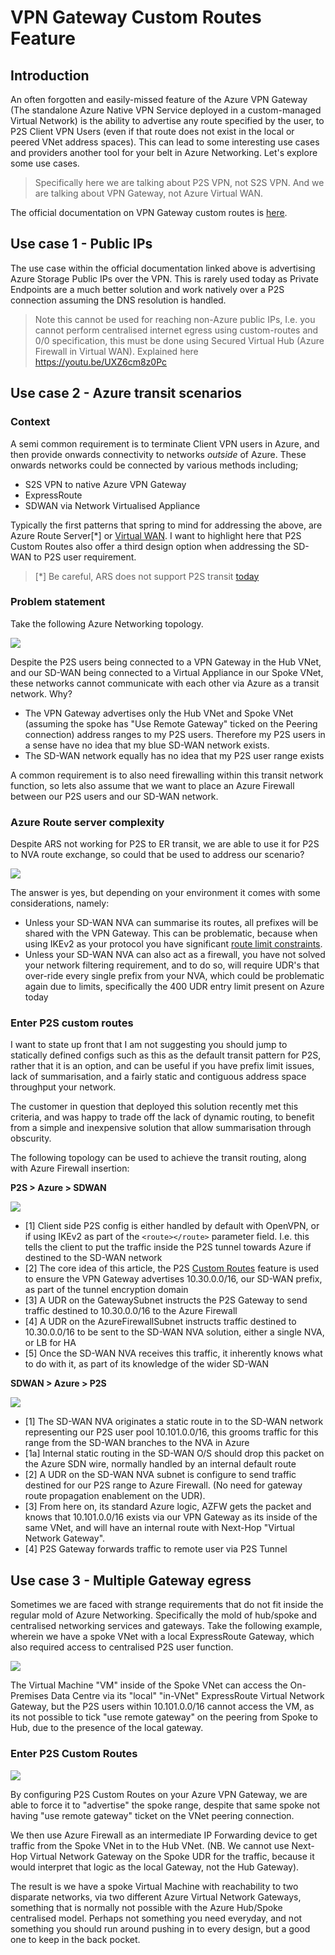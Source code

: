 
# VPN Gateway Custom Routes Feature

##  Introduction

An often forgotten and easily-missed feature of the Azure VPN Gateway (The standalone Azure Native VPN Service deployed in a custom-managed Virtual Network) is the ability to advertise any route specified by the user, to P2S Client VPN Users (even if that route does not exist in the local or peered VNet address spaces). This can lead to some interesting use cases and providers another tool for your belt in Azure Networking. Let's explore some use cases.

> Specifically here we are talking about P2S VPN, not S2S VPN. And we are talking about VPN Gateway, not Azure Virtual WAN.

The official documentation on VPN Gateway custom routes is [here](https://learn.microsoft.com/en-us/azure/vpn-gateway/vpn-gateway-p2s-advertise-custom-routes). 

## Use case 1 - Public IPs 

The use case within the official documentation linked above is advertising Azure Storage Public IPs over the VPN. This is rarely used today as Private Endpoints are a much better solution and work natively over a P2S connection assuming the DNS resolution is handled.

> Note this cannot be used for reaching non-Azure public IPs, I.e. you cannot perform centralised internet egress using custom-routes and 0/0 specification, this must be done using Secured Virtual Hub (Azure Firewall in Virtual WAN). Explained here https://youtu.be/UXZ6cm8z0Pc

## Use case 2 - Azure transit scenarios
  
### Context 

A semi common requirement is to terminate Client VPN users in Azure, and then provide onwards connectivity to networks _outside_ of Azure. These onwards networks could be connected by various methods including;

- S2S VPN to native Azure VPN Gateway
- ExpressRoute
- SDWAN via Network Virtualised Appliance

Typically the first patterns that spring to mind for addressing the above, are Azure Route Server[*] or [Virtual WAN](https://learn.microsoft.com/en-us/azure/virtual-wan/scenario-any-to-any). I want to highlight here that P2S Custom Routes also offer a third design option when addressing the SD-WAN to P2S user requirement.

> [*] Be careful, ARS does not support P2S transit [today](https://learn.microsoft.com/en-us/azure/route-server/route-server-faq#can-azure-route-server-provide-transit-between-expressroute-and-a-point-to-site-p2s-vpn-gateway-connection-if-the-branch-to-branch-setting-is-enabled)

### Problem statement

Take the following Azure Networking topology. 

![](images/2022-12-13-07-25-06.png)

Despite the P2S users being connected to a VPN Gateway in the Hub VNet, and our SD-WAN being connected to a Virtual Appliance in our Spoke VNet, these networks cannot communicate with each other via Azure as a transit network. Why?

- The VPN Gateway advertises only the Hub VNet and Spoke VNet (assuming the spoke has "Use Remote Gateway" ticked on the Peering connection) address ranges to my P2S users. Therefore my P2S users in a sense have no idea that my blue SD-WAN network exists.
- The SD-WAN network equally has no idea that my P2S user range exists

A common requirement is to also need firewalling within this transit network function, so lets also assume that we want to place an Azure Firewall between our P2S users and our SD-WAN network.

### Azure Route server complexity

Despite ARS not working for P2S to ER transit, we are able to use it for P2S to NVA route exchange, so could that be used to address our scenario?

![](images/2022-12-13-07-30-58.png)

The answer is yes, but depending on your environment it comes with some considerations, namely:

- Unless your SD-WAN NVA can summarise its routes, all prefixes will be shared with the VPN Gateway. This can be problematic, because when using IKEv2 as your protocol you have significant [route limit constraints](https://github.com/adstuart/azure-vpn-p2s/tree/main/misc-win10-ikev2-trafficselectors). 
- Unless your SD-WAN NVA can also act as a firewall, you have not solved your network filtering requirement, and to do so, will require UDR's that over-ride every single prefix from your NVA, which could be problematic again due to limits, specifically the 400 UDR entry limit present on Azure today

### Enter P2S custom routes

I want to state up front that I am not suggesting you should jump to statically defined configs such as this as the default transit pattern for P2S, rather that it is an option, and can be useful if you have prefix limit issues, lack of summarisation, and a fairly static and contiguous address space throughput your network.

The customer in question that deployed this solution recently met this criteria, and was happy to trade off the lack of dynamic routing, to benefit from a simple and inexpensive solution that allow summarisation through obscurity.

The following topology can be used to achieve the transit routing, along with Azure Firewall insertion:

**P2S > Azure > SDWAN**

![](images/2022-12-13-07-41-55.png)

- [1] Client side P2S config is either handled by default with OpenVPN, or if using IKEv2 as part of the `<route></route>` parameter field. I.e. this tells the client to put the traffic inside the P2S tunnel towards Azure if destined to the SD-WAN network
- [2] The core idea of this article, the P2S [Custom Routes](https://learn.microsoft.com/en-us/azure/vpn-gateway/vpn-gateway-p2s-advertise-custom-routes) feature is used to ensure the VPN Gateway advertises 10.30.0.0/16, our SD-WAN prefix, as part of the tunnel encryption domain
- [3] A UDR on the GatewaySubnet instructs the P2S Gateway to send traffic destined to 10.30.0.0/16 to the Azure Firewall
- [4] A UDR on the AzureFirewallSubnet instructs traffic destined to 10.30.0.0/16 to be sent to the SD-WAN NVA solution, either a single NVA, or LB for HA
- [5] Once the SD-WAN NVA receives this traffic, it inherently knows what to do with it, as part of its knowledge of the wider SD-WAN

**SDWAN > Azure > P2S**

![](images/2022-12-13-07-49-32.png)

- [1] The SD-WAN NVA originates a static route in to the SD-WAN network representing our P2S user pool 10.101.0.0/16, this grooms traffic for this range from the SD-WAN branches to the NVA in Azure
- [1a] Internal static routing in the SD-WAN O/S should drop this packet on the Azure SDN wire, normally handled by an internal default route
- [2] A UDR on the SD-WAN NVA subnet is configure to send traffic destined for our P2S range to Azure Firewall. (No need for gateway route propagation enablement on the UDR).
- [3] From here on, its standard Azure logic, AZFW gets the packet and knows that 10.101.0.0/16 exists via our VPN Gateway as its inside of the same VNet, and will have an internal route with Next-Hop "Virtual Network Gateway".
- [4] P2S Gateway forwards traffic to remote user via P2S Tunnel

## Use case 3 - Multiple Gateway egress

Sometimes we are faced with strange requirements that do not fit inside the regular mold of Azure Networking. Specifically the mold of hub/spoke and centralised networking services and gateways. Take the following example, wherein we have a spoke VNet with a local ExpressRoute Gateway, which also required access to centralised P2S user function.

![](images/2022-12-13-08-00-44.png)

The Virtual Machine "VM" inside of the Spoke VNet can access the On-Premises Data Centre via its "local" "in-VNet" ExpressRoute Virtual Network Gateway, but the P2S users within 10.101.0.0/16 cannot access the VM, as its not possible to tick "use remote gateway" on the peering from Spoke to Hub, due to the presence of the local gateway.

### Enter P2S Custom Routes

![](images/2022-12-13-08-06-20.png)

By configuring P2S Custom Routes on your Azure VPN Gateway, we are able to force it to "advertise" the spoke range, despite that same spoke not having "use remote gateway" ticket on the VNet peering connection. 

We then use Azure Firewall as an intermediate IP Forwarding device to get traffic from the Spoke VNet in to the Hub VNet. (NB. We cannot use Next-Hop Virtual Network Gateway on the Spoke UDR for the traffic, because it would interpret that logic as the local Gateway, not the Hub Gateway).

The result is we have a spoke Virtual Machine with reachability to two disparate networks, via two different Azure Virtual Network Gateways, something that is normally not possible with the Azure Hub/Spoke centralised model. Perhaps not something you need everyday, and not something you should run around pushing in to every design, but a good one to keep in the back pocket.

